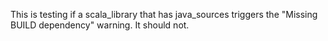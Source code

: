 This is testing if a scala_library that has java_sources triggers the
"Missing BUILD dependency" warning. It should not.
